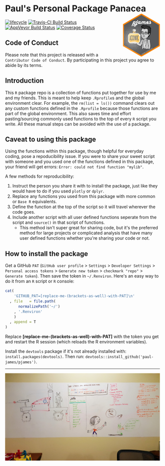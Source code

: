 
<!-- README.md is generated from README.Rmd. Please edit that file -->
Paul's Personal Package Panacea <img src='assets/pkg-hexsticker.png' align='right' width=120/>
==============================================================================================

[![lifecycle](https://img.shields.io/badge/lifecycle-experimental-orange.svg)](https://tidyverse.org/lifecycle/#experimental) [![Travis-CI Build Status](https://travis-ci.org/Paul-James/pjames.svg?branch=dev)](https://travis-ci.org/Paul-James/pjames) [![AppVeyor Build Status](https://ci.appveyor.com/api/projects/status/github/Paul-James/pjames?branch=dev&svg=true)](https://ci.appveyor.com/project/Paul-James/pjames) [![Coverage Status](https://img.shields.io/codecov/c/github/Paul-James/pjames/dev.svg)](https://codecov.io/github/Paul-James/pjames?branch=dev)

Code of Conduct
---------------

Please note that this project is released with a `Contributor Code of Conduct`. By participating in this project you agree to abide by its terms.

Introduction
------------

This `R` package repo is a collection of functions put together for use by me and my friends. This is meant to help keep `.Rprofile`s and the global environment clear. For example, the `rm(list = ls())` command clears out any custom functions defined in the `.Rprofile` because those functions are part of the global environment. This also saves time and effort pasting/sourcing commonly used functions to the top of every `R` script you write. All these manual steps can be avoided with the use of a package.

Caveat to using this package
----------------------------

Using the functions within this package, though helpful for everyday coding, pose a repoducibility issue. If you were to share your sweet script with someone and you used one of the functions defined in this package, your friend will get errors: `Error: could not find function "mylib"`.

A few methods for reproducibility:

1.  Instruct the person you share it with to install the package, just like they would have to do if you used `plotly` or `dplyr`.
2.  Replace any functions you used from this package with more common or `Base R` equivalents.
3.  Define the function at the top of the script so it will travel wherever the code goes.
4.  Include another script with all user defined functions seperate from the script and `source()` in that script of functions.
    -   This method isn't super great for sharing code, but it's the preferred method for large projects or complicated analysis that have many user defined functions whether you're sharing your code or not.

How to install the package
--------------------------

Get a GitHub `PAT` (`GitHub user profile` &gt; `Settings` &gt; `Developer Settings` &gt; `Personal access tokens` &gt; `Generate new token` &gt; `checkmark "repo"` &gt; `Generate token`). Then save the token in `~/.Renviron`. Here's an easy way to do it from an `R` script or `R` console:

``` r
cat(
    'GITHUB_PAT=[replace-me-(brackets-as-well)-with-PAT]\n'
  , file   = file.path(
      normalizePath('~/')
    , '.Renviron'
    )
  , append = T
)
```

Replace **\[replace-me-(brackets-as-well)-with-PAT\]** with the token you get and restart the R session (which reloads the R environment variables).

Install the `devtools` package if it's not already installed with: `install.packages(devtools)`. Then run: `devtools::install_github('paul-james/pjames')`.

------------------------------------------------------------------------

![My-PYAA-Office-Whiteboard](assets/pyaa-office-whiteboard.jpg)
